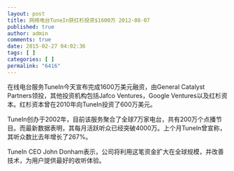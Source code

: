 ```yaml
---
layout: post
title: 网络电台TuneIn获红杉投资$1600万 2012-08-07
published: true
author: admin
comments: true
date: 2015-02-27 04:02:36
tags: [ ]
categories: [ ]
permalink: "6416"
---
```

在线电台服务TuneIn今天宣布完成1600万美元融资，由General Catalyst Partners领投，其他投资机构包括Jafco Ventures，Google Ventures以及红杉资本。红杉资本曾在2010年向TuneIn投资了600万美元。

TuneIn创办于2002年，目前该服务聚合了全球7万家电台，共有200万个点播节目。而最新数据表明，其每月活跃听众已经突破4000万。上个月TuneIn曾宣称，其听众数比去年增长了267%。

TuneIn CEO John Donham表示，公司将利用这笔资金扩大在全球规模，并改善技术，为用户提供最好的收听体验。